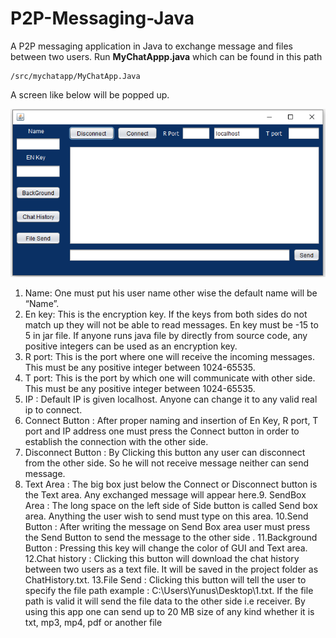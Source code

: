 # P2P-Messaging-Java
A P2P messaging application in Java to exchange message and files between two users. Run **MyChatAppp.java** which can be found in this path
```
/src/mychatapp/MyChatApp.Java
```
A screen like below will be popped up.

![ChatApp](doc/p2p.png)

1. Name: One must put his user name other wise the default name will be “Name”.
2. En key: This is the encryption key. If the keys from both sides do not match up they will not be able to read messages. En key must be -15 to 5 in jar file. If
anyone runs java file by directly from source code, any positive integers can be used as an encryption key.
3. R port: This is the port where one will receive the incoming messages. This must be any positive integer between 1024-65535.
4. T port: This is the port by which one will communicate with other side. This must be any positive integer between 1024-65535.
5. IP : Default IP is given localhost. Anyone can change it to any valid real ip to
connect.
6. Connect Button : After proper naming and insertion of En Key, R port, T
port and IP address one must press the Connect button in order to
establish the connection with the other side.
7. Disconnect Button : By Clicking this button any user can disconnect from
the other side. So he will not receive message neither can send message.
8. Text Area : The big box just below the Connect or Disconnect button is the
Text area. Any exchanged message will appear here.9. SendBox Area : The long space on the left side of Side button is called
Send box area. Anything the user wish to send must type on this area.
10.Send Button : After writing the message on Send Box area user must press
the Send Button to send the message to the other side .
11.Background Button : Pressing this key will change the color of GUI and
Text area.
12.Chat history : Clicking this button will download the chat history between
two users as a text file. It will be saved in the project folder as
ChatHistory.txt.
13.File Send : Clicking this button will tell the user to specify the file path
example : C:\Users\Yunus\Desktop\1.txt.
If the file path is valid it will send the file data to the other side i.e receiver.
By using this app one can send up to 20 MB size of any kind whether it is
txt, mp3, mp4, pdf or another file
